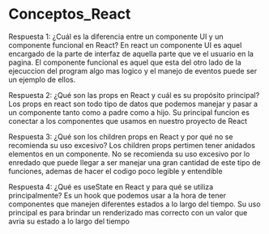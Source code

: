 # Conceptos_React

Respuesta 1:
¿Cuál es la diferencia entre un componente UI y un componente funcional en React?
En react un componente UI es aquel encargado de la parte de interfaz de aquella parte que ve el usuario en la pagina. El componente funcional  es aquel que esta del otro lado de la ejecuccion del program algo mas logico y el manejo de eventos puede ser un ejemplo de ellos.

Respuesta 2:
¿Qué son las props en React y cuál es su propósito principal?
Los props en react son todo tipo de datos que podemos manejar y pasar a un componente tanto como a padre como a hijo. Su principal funcion es conectar a los componentes que usamos en nuestro proyecto de React

Respuesta 3:
¿Qué son los children props en React y por qué no se recomienda su uso excesivo?
Los children props pertimen tener anidados elementos en un componente. No se recomienda su uso excesivo por lo enredado que puede llegar a ser manejar una gran cantidad de este tipo de funciones, ademas de hacer el codigo poco legible y entendible

Respuesta 4:
¿Qué es useState en React y para qué se utiliza principalmente?
Es un hook que podemos usar a la hora de tener componentes que manejen diferentes estados a lo largo del tiempo. Su uso principal es para brindar un renderizado mas correcto con un valor que avria su estado a lo largo del tiempo
